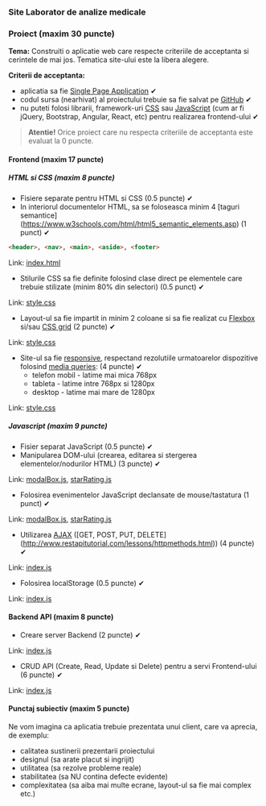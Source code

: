 ### Site Laborator de analize medicale

### Proiect (maxim 30 puncte)

**Tema:** Construiti o aplicatie web care respecte criteriile de acceptanta si cerintele de mai jos. Tematica site-ului este la libera alegere.

**Criterii de acceptanta:**

- aplicatia sa fie [Single Page Application](https://en.wikipedia.org/wiki/Single-page_application) ✔
- codul sursa (nearhivat) al proiectului trebuie sa fie salvat pe [GitHub](https://github.com/) ✔
- nu puteti folosi librarii, framework-uri [CSS](https://en.wikipedia.org/wiki/CSS_framework) sau [JavaScript](https://en.wikipedia.org/wiki/JavaScript_framework) (cum ar fi jQuery, Bootstrap, Angular, React, etc) pentru realizarea frontend-ului ✔

> **Atentie!** Orice proiect care nu respecta criteriile de acceptanta este evaluat la 0 puncte. 

#### Frontend (maxim 17 puncte)

##### HTML si CSS (maxim 8 puncte)

- Fisiere separate pentru HTML si CSS (0.5 puncte) ✔
- In interiorul documentelor HTML, sa se foloseasca minim 4 [taguri semantice]  (https://www.w3schools.com/html/html5_semantic_elements.asp) (1 punct) ✔
```html
<header>, <nav>, <main>, <aside>, <footer> 
```
Link: [index.html](public/index.html)
- Stilurile CSS sa fie definite folosind clase direct pe elementele care trebuie stilizate (minim 80% din selectori) (0.5 punct) ✔

Link: [style.css](public/css/style.css)
- Layout-ul sa fie impartit in minim 2 coloane si sa fie realizat cu [Flexbox](https://css-tricks.com/snippets/css/a-guide-to-flexbox/) si/sau [CSS grid](https://css-tricks.com/snippets/css/complete-guide-grid/) (2 puncte) ✔

Link: [style.css](public/css/style.css)
- Site-ul sa fie [responsive](https://www.w3schools.com/html/html_responsive.asp), respectand rezolutiile urmatoarelor dispozitive folosind [media queries](https://www.uxpin.com/studio/blog/media-queries-responsive-web-design/): (4 puncte) ✔
  - telefon mobil - latime mai mica 768px
  - tableta - latime intre 768px si 1280px
  - desktop - latime mai mare de 1280px
  
Link: [style.css](public/css/style.css)

##### Javascript (maxim 9 puncte)

- Fisier separat JavaScript (0.5 puncte) ✔
- Manipularea DOM-ului (crearea, editarea si stergerea elementelor/nodurilor HTML) (3 puncte) ✔

Link: [modalBox.js](public/js/modalBox.js), [starRating.js](public/js/starRating.js)
- Folosirea evenimentelor JavaScript declansate de mouse/tastatura (1 punct) ✔

Link: [modalBox.js](public/js/modalBox.js), [starRating.js](public/js/starRating.js)
- Utilizarea [AJAX](https://www.w3schools.com/xml/ajax_intro.asp) ([GET, POST, PUT, DELETE]  (http://www.restapitutorial.com/lessons/httpmethods.html)) (4 puncte) ✔ 

Link: [index.js](public/js/index.js)
- Folosirea localStorage (0.5 puncte) ✔ 

Link: [index.js](public/js/index.js)

#### Backend API (maxim 8 puncte)

- Creare server Backend (2 puncte) ✔ 

Link: [index.js](app.js)
- CRUD API (Create, Read, Update si Delete) pentru a servi Frontend-ului (6 puncte) ✔ 

Link: [index.js](app.js)

#### Punctaj subiectiv (maxim 5 puncte)

Ne vom imagina ca aplicatia trebuie prezentata unui client, care va aprecia, de exemplu:

- calitatea sustinerii prezentarii proiectului
- designul (sa arate placut si ingrijit)
- utilitatea (sa rezolve probleme reale)
- stabilitatea (sa NU contina defecte evidente)
- complexitatea (sa aiba mai multe ecrane, layout-ul sa fie mai complex etc.)
